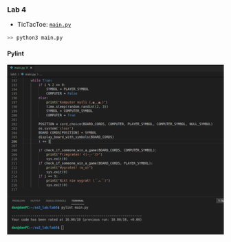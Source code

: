 ### Lab 4

* TicTacToe: 
[ `main.py`](./main.py)

```bash
>> python3 main.py
```
#### Pylint
 ![pylint](./pylint.PNG)
